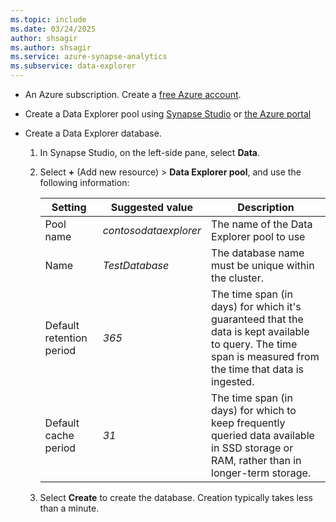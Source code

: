 ```yaml
---
ms.topic: include
ms.date: 03/24/2025
author: shsagir
ms.author: shsagir
ms.service: azure-synapse-analytics
ms.subservice: data-explorer
---
```

- An Azure subscription. Create a [free Azure account](https://azure.microsoft.com/pricing/purchase-options/azure-account?cid=msft_learn).

- Create a Data Explorer pool using [Synapse Studio](../data-explorer-create-pool-studio.md) or [the Azure portal](../data-explorer-create-pool-portal.md)
- Create a Data Explorer database.
    1. In Synapse Studio, on the left-side pane, select **Data**.
    1. Select **&plus;** (Add new resource) > **Data Explorer pool**, and use the following information:

        | Setting | Suggested value | Description |
        |--|--|--|
        | Pool name | *contosodataexplorer* | The name of the Data Explorer pool to use |
        | Name | *TestDatabase* | The database name must be unique within the cluster. |
        | Default retention period | *365* | The time span (in days) for which it's guaranteed that the data is kept available to query. The time span is measured from the time that data is ingested. |
        | Default cache period | *31* | The time span (in days) for which to keep frequently queried data available in SSD storage or RAM, rather than in longer-term storage. |

    1. Select **Create** to create the database. Creation typically takes less than a minute.
